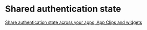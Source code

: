 #  Shared authentication state

[Share authentication state across your apps, App Clips and widgets](https://medium.com/@thomsmed/share-authentication-state-across-your-apps-app-clips-and-widgets-ios-e7e7f24e5525)
